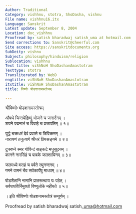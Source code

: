 ```yaml
---
Author: Traditional
Category: vishhnu, stotra, ShoDasha, vishnu
File name: vishhnu16.itx
Language: Sanskrit
Latest update: September 8, 2004
Location: doc_vishhnu
Proofread by: satish bharadwaj satish_uma at hotmail.com
Send corrections to: Sanskrit@cheerful.com
Site access: https://sanskritdocuments.org
SubDeity: vishnu
Subject: philosophy/hinduism/religion
Sublocation: vishhnu
Text title: viShNoH ShoDashanAmastotram
Texttype: stotra
Transliterated by: WebD
engtitle: viShNoH ShoDashanAmastotram
itxtitle: viShNoH ShoDashanAmastotram
title: विष्णोः षोडशनामस्तोत्रम्

---
```

  
 श्रीविष्णोः षोडशनामस्तोत्रम्   
  
औषधे चिन्तयेद्विष्णुं भोजने च जनार्दनम् ।  
शयने पद्मनाभं च विवाहे च प्रजापतिम् ॥ १॥  
  
युद्धे चक्रधरं देवं प्रवासे च त्रिविक्रमम् ।  
नारायणं तनुत्यागे श्रीधरं प्रियसङ्गमे ॥ २॥  
  
दुःस्वप्ने स्मर गोविन्दं सङ्कटे मधुसूदनम् ।  
कानने नारसिंहं च पावके जलशायिनम् ॥ ३॥  
  
जलमध्ये वराहं च पर्वते रघुनन्दनम् ।  
गमने वामनं चैव सर्वकार्येषु माधवम् ॥ ४॥  
  
षोडशैतानि नामानि प्रातरूत्थाय यः पठेत् ।  
सर्वपापविर्निमुक्तो विष्णुलोके महीयते ॥ ५॥  
  
। इति श्रीविष्णोः षोडशनामस्तोत्रं सम्पूर्णम् ।  
  
Proofread by satish bharadwaj satish\_uma@hotmail.com  
  

